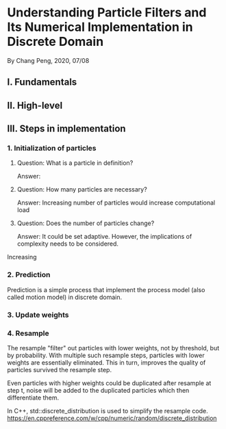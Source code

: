 # Understanding Particle Filters and Its Numerical Implementation in Discrete Domain

By Chang Peng, 2020, 07/08

## I. Fundamentals

## II. High-level 

## III. Steps in implementation

### 1. Initialization of particles
1. Question: What is a particle in definition?

   Answer: 
1. Question: How many particles are necessary?

   Answer: Increasing number of particles would increase computational load

2. Question: Does the number of particles change?

   Answer: It could be set adaptive. However, the implications of complexity needs to be considered.

Increasing  

### 2. Prediction
Prediction is a simple process that implement the process model (also called motion model) in discrete domain.


### 3. Update weights


### 4. Resample
The resample "filter" out particles with lower weights, not by threshold, but by probability. 
With multiple such resample steps, particles with lower weights are essentially eliminated.
This in turn, improves the quality of particles survived the resample step.

Even particles with higher weights could be duplicated after resample at step t, noise will be added to the duplicated particles which then differentiate them.

In C++, std::discrete_distribution is used to simplify the resample code.
https://en.cppreference.com/w/cpp/numeric/random/discrete_distribution